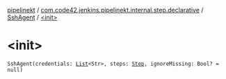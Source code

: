 [pipelinekt](../../index.md) / [com.code42.jenkins.pipelinekt.internal.step.declarative](../index.md) / [SshAgent](index.md) / [&lt;init&gt;](./-init-.md)

# &lt;init&gt;

`SshAgent(credentials: `[`List`](https://kotlinlang.org/api/latest/jvm/stdlib/kotlin.collections/-list/index.html)`<Str>, steps: `[`Step`](../../com.code42.jenkins.pipelinekt.core.step/-step/index.md)`, ignoreMissing: Bool? = null)`